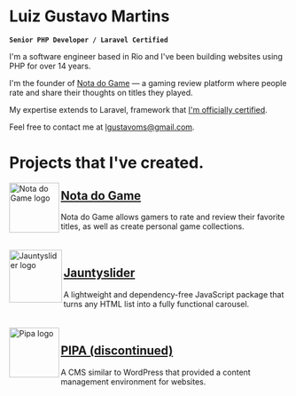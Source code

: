 # Luiz Gustavo Martins
**`Senior PHP Developer / Laravel Certified`**

I'm a software engineer based in Rio and I've been building websites using PHP for over 14 years.

I'm the founder of [Nota do Game](https://notadogame.com) — a gaming review platform where people rate and share their thoughts on titles they played.

My expertise extends to Laravel, framework that [I'm officially certified](https://exam.laravelcert.com/is/luiz-gustavo-martins-da-silva/certified-since/2019-03-20).

Feel free to contact me at lgustavoms@gmail.com.

# Projects that I've created.

<img src="https://luizgustavomartins.com/img/projects/notadogame.png" alt="Nota do Game logo" width="90" align="left"/>

## [Nota do Game](https://notadogame.com)
Nota do Game allows gamers to rate and review their favorite titles, as well as create personal game collections.
\
\
\
<img src="https://luizgustavomartins.com/img/projects/jauntyslider.png" alt="Jauntyslider logo" width="95" align="left"/>

## [Jauntyslider](https://jauntyslider.luizgustavomartins.com)
A lightweight and dependency-free JavaScript package that turns any HTML list into a fully functional carousel.
\
\
\
<img src="https://luizgustavomartins.com/img/projects/pipa.png" alt="Pipa logo" width="90" align="left"/>

## [PIPA (discontinued)](https://luizgustavomartins.com)
A CMS similar to WordPress that provided a content management environment for websites.
